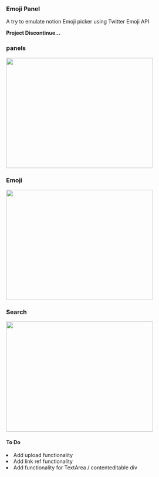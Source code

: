 <h3>Emoji Panel</h3>
<p>A try to emulate notion Emoji picker using Twitter Emoji API<p>
<span><b>Project Discontinue...</b><span>

<h3>panels</h3>
<img src="https://i.imgur.com/UVxYl3a.gif" style="width:400px;height:300px" >

<h3>Emoji</h3>
<img src="https://i.imgur.com/N9Apv20.gif" style="width:400px;height:300px">
 
<h3>Search</h3>
<img src="https://i.imgur.com/uhcyV8p.gif" style="width:400px;height:300px">

<h4>To Do</h4>
<li> Add upload functionality
<li> Add link ref functionality
<li> Add functionality for TextArea / contenteditable div